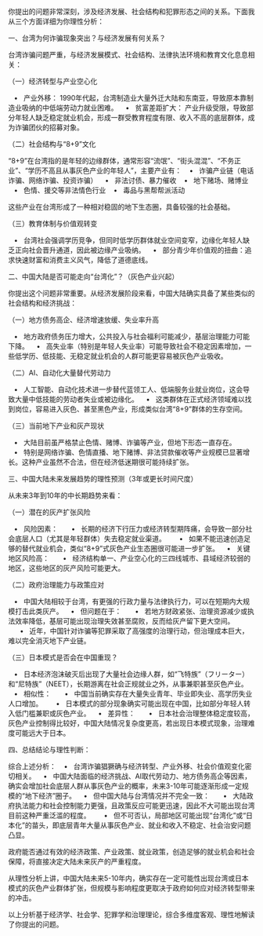 你提出的问题非常深刻，涉及经济发展、社会结构和犯罪形态之间的关系。下面我从三个方面详细为你理性分析：

一、台湾为何诈骗现象突出？与经济发展有何关系？

台湾诈骗问题严重，与经济发展模式、社会结构、法律执法环境和教育文化息息相关：

（一）经济转型与产业空心化

   •   产业外移： 1990年代起，台湾制造业大量外迁大陆和东南亚，导致原本靠制造业吸纳的中低端劳动力就业困难。
   •   贫富差距扩大： 产业升级受限，导致部分年轻人缺乏稳定就业机会，形成一群受教育程度有限、收入不高的底层群体，成为诈骗团伙的招募对象。

（二）社会结构与“8+9”文化

“8+9”在台湾指的是年轻的边缘群体，通常形容“流氓”、“街头混混”、“不务正业”、“学历不高且从事灰色产业的年轻人”，主要产业有：
   •   诈骗产业链（电话诈骗、网络诈骗、投资诈骗）
   •   非法讨债、暴力催收
   •   地下赌场、赌博业
   •   色情、援交等非法情色行业
   •   毒品与黑帮帮派活动

这些产业在台湾形成了一种相对稳固的地下生态圈，具备较强的社会基础。

（三）教育体制与价值观转变

   •   台湾社会强调学历竞争，但同时低学历群体就业空间变窄，边缘化年轻人缺乏正向社会晋升通道，因此被边缘产业吸纳。
   •   部分青少年价值观的扭曲：追求快速财富和消费主义风气，降低了道德底线。

二、中国大陆是否可能走向“台湾化”？（灰色产业兴起）

你提出这个问题非常重要。从经济发展阶段来看，中国大陆确实具备了某些类似的社会结构和经济挑战：

（一）地方债务高企、经济增速放缓、失业率升高

   •   地方政府债务压力增大，公共投入与社会福利可能减少，基层治理能力可能下降。
   •   高失业率（特别是年轻人失业率）可能导致社会不稳定因素增加，一些低学历、低技能、无稳定就业机会的人群可能更容易被灰色产业吸收。

（二）AI、自动化大量替代劳动力

   •   人工智能、自动化技术进一步替代蓝领工人、低端服务业就业岗位，这会导致大量中低技能的劳动者失业或被边缘化。
   •   这类群体在正式经济领域难以找到岗位，容易进入灰色、甚至黑色产业，形成类似台湾“8+9”群体的生存空间。

（三）当前地下产业和灰产现状

   •   大陆目前虽严格禁止色情、赌博、诈骗等产业，但地下形态一直存在。
   •   特别是网络诈骗、色情直播、地下赌博、非法贷款催收等产业规模已显著增长。这种产业虽然不合法，但在经济低迷期很可能持续扩张。

三、中国大陆未来发展趋势的理性预测（3年或更长时间尺度）

从未来3年到10年的中长期趋势来看：

（一）潜在的灰产扩张风险

   •   风险因素：
      •   长期的经济下行压力或经济转型期阵痛，会导致一部分社会底层人口（尤其是年轻群体）失去稳定就业渠道。
      •   如果不能迅速创造足够的替代就业机会，类似“8+9”式灰色产业生态圈很可能进一步扩张。
   •   关键地区风险高：
      •   经济结构单一、产业空心化的三四线城市、县域经济较弱的地区，这些地区的灰产风险可能更大。

（二）政府治理能力与政策应对

   •   中国大陆相较于台湾，有更强的行政力量与法律执行力，可以在短期内大规模打击此类灰产。
   •   但问题在于：
      •   若地方财政紧张、治理资源减少或执法效率降低，基层可能出现治理失效甚至腐败，反而给灰产留下更大空间。
      •   近年，中国针对诈骗等犯罪采取了高强度的治理行动，但治理成本巨大，难以完全消灭地下产业链。

（三）日本模式是否会在中国重现？

   •   日本经济泡沫破灭后出现了大量社会边缘人群，如“飞特族”（フリーター）和“尼特族”（NEET），长期游离在社会正规就业之外，从事兼职甚至灰色产业。
   •   相似性：
      •   中国当前确实存在大量失业青年、毕业即失业、高学历失业人口增加。
      •   日本模式的部分现象确实可能出现在中国，比如部分年轻人转入低门槛兼职或灰色产业。
   •   差异性：
      •   日本社会治理整体稳定度较高，灰色产业控制得比较好，中国大陆情况复杂度更高，若出现日本模式现象，治理难度可能远大于日本。

四、总结结论与理性判断：

综合上述分析：
   •   台湾诈骗猖獗确与经济转型、产业外移、社会价值观变化密切相关。
   •   中国大陆面临的经济挑战、AI取代劳动力、地方债务高企等因素，确实会增加社会底层人群从事灰色产业的概率，未来3-10年可能逐渐形成一定规模的“地下经济”圈子。
   •   但中国大陆与台湾情况并不完全一致：
      •   大陆政府执法能力和社会控制能力更强，且政策反应可能更迅速，因此不大可能出现台湾目前这种严重泛滥的程度。
      •   但不可否认，局部地区可能出现“台湾化”或“日本化”的苗头，即底层青年大量从事灰色产业、就业和收入不稳定、社会治安问题凸显。

政府能否通过有效的经济政策、产业政策、就业政策，创造足够的就业机会和社会保障，将直接决定大陆未来灰产的严重程度。

从理性分析上讲，中国大陆未来5-10年内，确实存在一定可能性出现台湾或日本模式的灰色产业群体扩张，但规模与影响程度更取决于政府如何应对经济转型带来的冲击。

以上分析基于经济学、社会学、犯罪学和治理理论，综合多维度客观、理性地解读了你提出的问题。
